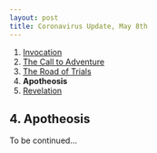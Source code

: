 ```yaml
---
layout: post
title: Coronavirus Update, May 8th
---
```

<ol>
  <li><a href="/blog/2005-covid-post/1-invocation/">Invocation</a></li>
  <li><a href="/blog/2005-covid-post/2-call-to-adventure/">The Call to Adventure</a></li>
  <li><a href="/blog/2005-covid-post/3-road-of-trials/">The Road of Trials</a></li>
  <li><strong>Apotheosis</strong></li>
  <li><a href="/blog/2005-covid-post/5-revelation/">Revelation</a></li>
</ol>

## 4. Apotheosis

To be continued...
